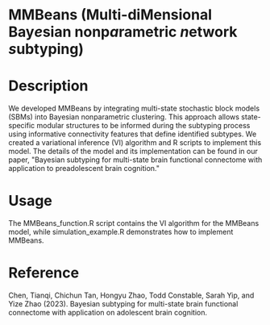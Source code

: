 # MMBeans (Multi-diMensional Bay*e*sian nonp*a*rametric *n*etwork *s*ubtyping)


# Description
We developed MMBeans by integrating multi-state stochastic block models (SBMs) into Bayesian nonparametric clustering. This approach allows state-specific modular structures to be informed during the subtyping process using informative connectivity features that define identified subtypes. We created a variational inference (VI) algorithm and R scripts to implement this model. The details of the model and its implementation can be found in our paper, "Bayesian subtyping for multi-state brain functional connectome with application to preadolescent brain cognition."

# Usage
The MMBeans_function.R script contains the VI algorithm for the MMBeans model, while simulation_example.R demonstrates how to implement MMBeans.

# Reference
Chen, Tianqi, Chichun Tan, Hongyu Zhao, Todd Constable, Sarah Yip, and Yize Zhao (2023). Bayesian subtyping for multi-state brain functional connectome with application on adolescent brain cognition.
